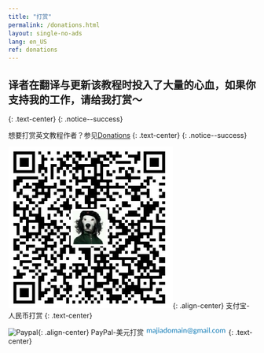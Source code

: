 ```yaml
---
title: "打赏"
permalink: /donations.html
layout: single-no-ads
lang: en_US
ref: donations
---
```


## 译者在翻译与更新该教程时投入了大量的心血，如果你支持我的工作，请给我打赏～
{: .text-center}
{: .notice--success}

想要打赏英文教程作者？参见[Donations](https://3ds.guide/donations)
{: .text-center}
{: .notice--success}

![Alipay](images/alipay-qrcode.jpg){: .align-center}
支付宝-人民币打赏
{: .text-center}


![Paypal](images/paypal.jpg){: .align-center}
PayPal-美元打赏 ![Paypal-Account](images/paypal-account.png)
{: .text-center}

